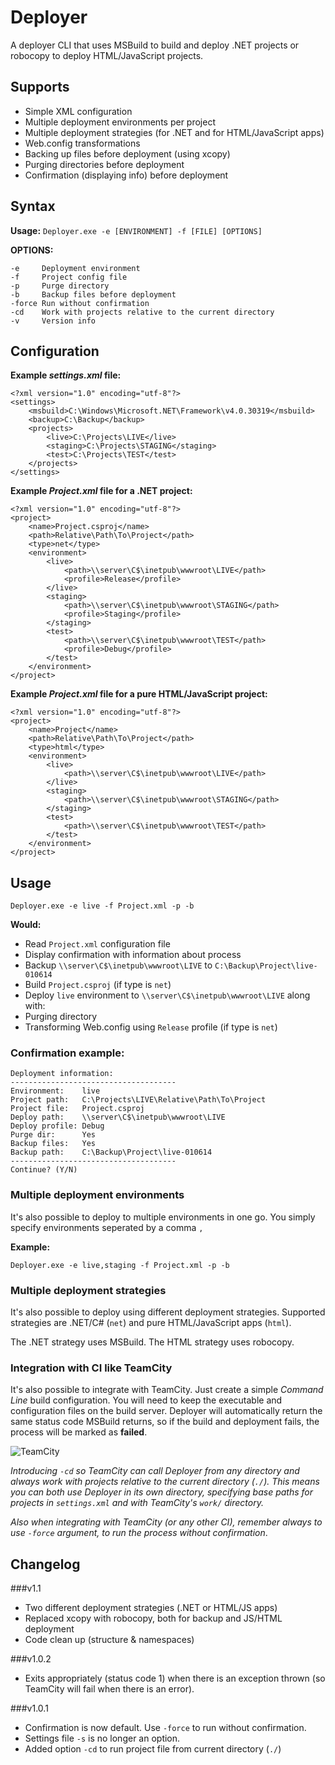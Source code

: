 Deployer
========

A deployer CLI that uses MSBuild to build and deploy .NET projects or robocopy to deploy HTML/JavaScript projects.

## Supports

* Simple XML configuration
* Multiple deployment environments per project
* Multiple deployment strategies (for .NET and for HTML/JavaScript apps)
* Web.config transformations
* Backing up files before deployment (using xcopy)
* Purging directories before deployment
* Confirmation (displaying info) before deployment

## Syntax

**Usage:** `Deployer.exe -e [ENVIRONMENT] -f [FILE] [OPTIONS]`

**OPTIONS:**

	-e     Deployment environment
	-f     Project config file
	-p     Purge directory
	-b     Backup files before deployment
	-force Run without confirmation
	-cd    Work with projects relative to the current directory
	-v     Version info

## Configuration

**Example *settings.xml* file:**

	<?xml version="1.0" encoding="utf-8"?>
	<settings>
		<msbuild>C:\Windows\Microsoft.NET\Framework\v4.0.30319</msbuild>
		<backup>C:\Backup</backup>
		<projects>
			<live>C:\Projects\LIVE</live>
			<staging>C:\Projects\STAGING</staging>
			<test>C:\Projects\TEST</test>
		</projects>
	</settings>

**Example *Project.xml* file for a .NET project:**

    <?xml version="1.0" encoding="utf-8"?>
	<project>
		<name>Project.csproj</name>
		<path>Relative\Path\To\Project</path>
        <type>net</type>
		<environment>
			<live>
				<path>\\server\C$\inetpub\wwwroot\LIVE</path>
				<profile>Release</profile>
			</live>
			<staging>
				<path>\\server\C$\inetpub\wwwroot\STAGING</path>
				<profile>Staging</profile>
			</staging>
			<test>
				<path>\\server\C$\inetpub\wwwroot\TEST</path>
				<profile>Debug</profile>
			</test>
		</environment>
	</project>

**Example *Project.xml* file for a pure HTML/JavaScript project:**

    <?xml version="1.0" encoding="utf-8"?>
	<project>
		<name>Project</name>
		<path>Relative\Path\To\Project</path>
        <type>html</type>
		<environment>
			<live>
				<path>\\server\C$\inetpub\wwwroot\LIVE</path>
			</live>
			<staging>
				<path>\\server\C$\inetpub\wwwroot\STAGING</path>
			</staging>
			<test>
				<path>\\server\C$\inetpub\wwwroot\TEST</path>
			</test>
		</environment>
	</project>

## Usage

    Deployer.exe -e live -f Project.xml -p -b

**Would:**

* Read `Project.xml` configuration file
* Display confirmation with information about process
* Backup `\\server\C$\inetpub\wwwroot\LIVE` to `C:\Backup\Project\live-010614`
* Build `Project.csproj` (if type is `net`)
* Deploy `live` environment to `\\server\C$\inetpub\wwwroot\LIVE` along with:
 * Purging directory
 * Transforming Web.config using `Release` profile (if type is `net`)

### Confirmation example:

	Deployment information:
	-------------------------------------
	Environment:    live
	Project path:   C:\Projects\LIVE\Relative\Path\To\Project
	Project file:   Project.csproj
	Deploy path:    \\server\C$\inetpub\wwwroot\LIVE
	Deploy profile: Debug
	Purge dir:      Yes
	Backup files:   Yes
	Backup path:    C:\Backup\Project\live-010614
	-------------------------------------
	Continue? (Y/N)
	
### Multiple deployment environments
It's also possible to deploy to multiple environments in one go. You simply specify environments seperated by a comma `,`

**Example:**

    Deployer.exe -e live,staging -f Project.xml -p -b

### Multiple deployment strategies
It's also possible to deploy using different deployment strategies. Supported strategies are .NET/C# (`net`) and pure HTML/JavaScript apps (`html`).

The .NET strategy uses MSBuild. The HTML strategy uses robocopy.

### Integration with CI like TeamCity
It's also possible to integrate with TeamCity. Just create a simple *Command Line* build configuration. You will need to keep the executable and configuration files on the build server. Deployer will automatically return the same status code MSBuild returns, so if the build and deployment fails, the process will be marked as **failed**.

![TeamCity](http://i.imgur.com/Lu6OTvH.png "TeamCity Command Line build configuration")

*Introducing `-cd` so TeamCity can call Deployer from any directory and always work with projects relative to the current directory (`./`). This means you can both use Deployer in its own directory, specifying base paths for projects in `settings.xml` and with TeamCity's `work/` directory.*

*Also when integrating with TeamCity (or any other CI), remember always to use `-force` argument, to run the process without confirmation*.

## Changelog

###v1.1

* Two different deployment strategies (.NET or HTML/JS apps)
* Replaced xcopy with robocopy, both for backup and JS/HTML deployment
* Code clean up (structure & namespaces)

###v1.0.2

* Exits appropriately (status code 1) when there is an exception thrown (so TeamCity will fail when there is an error).

###v1.0.1

* Confirmation is now default. Use `-force` to run without confirmation.
* Settings file `-s` is no longer an option.
* Added option `-cd` to run project file from current directory (`./`)

